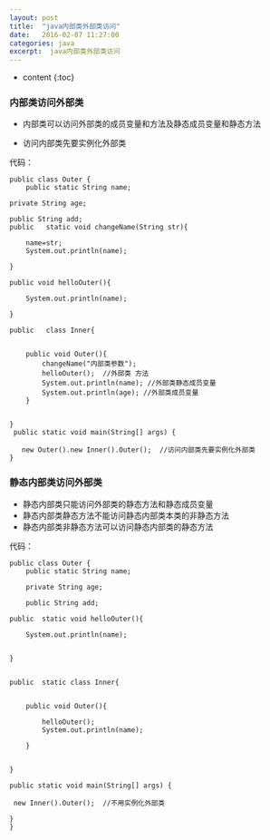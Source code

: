 ```yaml
---
layout: post
title:  "java内部类外部类访问"
date:   2016-02-07 11:27:00
categories: java
excerpt:  java内部类外部类访问
---
```


* content
{:toc}




### 内部类访问外部类


  * 内部类可以访问外部类的成员变量和方法及静态成员变量和静态方法

  * 访问内部类先要实例化外部类

代码：

    public class Outer {
        public static String name;
        
    private String age;
    
    public String add;
    public   static void changeName(String str){
        
        name=str;
        System.out.println(name);
        
    }
    
    public void helloOuter(){
        
        System.out.println(name);
        
    }
    
    public   class Inner{
           
      
        public void Outer(){
            changeName("内部类参数");
            helloOuter();  //外部类 方法
            System.out.println(name); //外部类静态成员变量
            System.out.println(age); //外部类成员变量
        }
           
           
    }
     public static void main(String[] args) {
       
       new Outer().new Inner().Outer();  //访问内部类先要实例化外部类
    }
  
### 静态内部类访问外部类

* 静态内部类只能访问外部类的静态方法和静态成员变量
* 静态内部类静态方法不能访问静态内部类本类的非静态方法
* 静态内部类非静态方法可以访问静态内部类的静态方法

代码：

    public class Outer {
        public static String name;
        
        private String age;
        
        public String add;
        
    public  static void helloOuter(){
        
        System.out.println(name);
    
        
    }
    
    
    public  static class Inner{
           
      
        public void Outer(){
            
            helloOuter();
            System.out.println(name);
            
        }
           
           
    }
    
    public static void main(String[] args) {
       
     new Inner().Outer();  //不用实例化外部类
     
    } 
    }